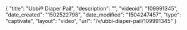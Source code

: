 {
    "title": "Ubbi&reg; Diaper Pail",
    "description": "",
    "videoid": "109991345",
    "date_created": "1502522798",
    "date_modified": "1504247457",
    "type": "captivate",
    "layout": "video",
    "url": "\/v\/ubbi-diaper-pail\/109991345"
}